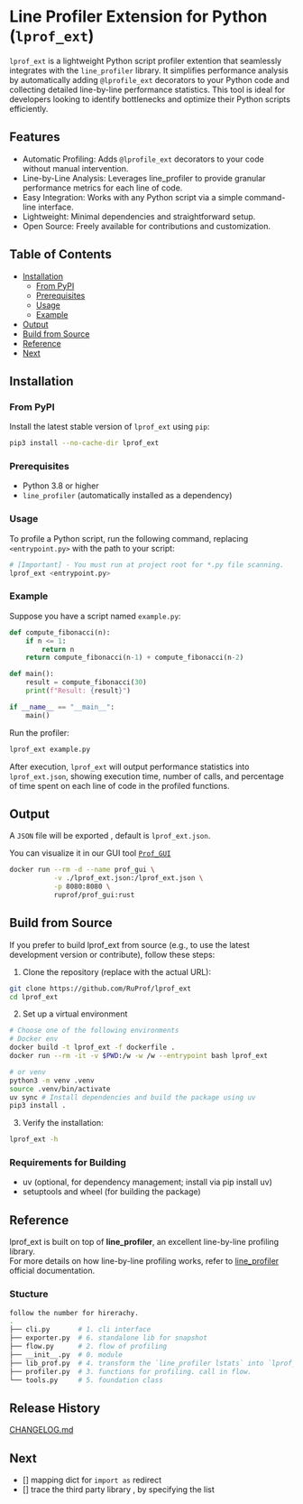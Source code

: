 # Line Profiler Extension for Python (`lprof_ext`)

`lprof_ext` is a lightweight Python script profiler extention that seamlessly integrates with the `line_profiler` library.
It simplifies performance analysis by automatically adding `@lprofile_ext` decorators to your Python code and collecting detailed line-by-line performance statistics.
This tool is ideal for developers looking to identify bottlenecks and optimize their Python scripts efficiently.


## Features
- Automatic Profiling: Adds `@lprofile_ext` decorators to your code without manual intervention.
- Line-by-Line Analysis: Leverages line_profiler to provide granular performance metrics for each line of code.
- Easy Integration: Works with any Python script via a simple command-line interface.
- Lightweight: Minimal dependencies and straightforward setup.
- Open Source: Freely available for contributions and customization.

## Table of Contents
- [Installation](#installation)
  - [From PyPI](#from-pypi)
  - [Prerequisites](#prerequisites)
  - [Usage](#usage)
  - [Example](#example)
- [Output](#output)
- [Build from Source](#build-from-source)
- [Reference](#reference)
- [Next](#next)
## Installation
### From PyPI

Install the latest stable version of `lprof_ext` using `pip`:
```bash
pip3 install --no-cache-dir lprof_ext
```

### Prerequisites
 - Python 3.8 or higher
 - `line_profiler` (automatically installed as a dependency)

### Usage
To profile a Python script, run the following command, replacing `<entrypoint.py>` with the path to your script:
```bash
# [Important] - You must run at project root for *.py file scanning.
lprof_ext <entrypoint.py>
```

### Example
Suppose you have a script named `example.py`:
```python
def compute_fibonacci(n):
    if n <= 1:
        return n
    return compute_fibonacci(n-1) + compute_fibonacci(n-2)

def main():
    result = compute_fibonacci(30)
    print(f"Result: {result}")

if __name__ == "__main__":
    main()
```

Run the profiler:
```bash
lprof_ext example.py
```

After execution, `lprof_ext` will output performance statistics into `lprof_ext.json`, showing execution time, number of calls, and percentage of time spent on each line of code in the profiled functions.

## Output
A `JSON` file will be exported , default is `lprof_ext.json`.

You can visualize it in our GUI tool [`Prof_GUI`](https://github.com/RuProf/prof_gui)

```bash
docker run --rm -d --name prof_gui \
           -v ./lprof_ext.json:/lprof_ext.json \
           -p 8080:8080 \
           ruprof/prof_gui:rust
```




## Build from Source
If you prefer to build lprof_ext from source (e.g., to use the latest development version or contribute), follow these steps:
1. Clone the repository (replace <repository-url> with the actual URL):
```bash
git clone https://github.com/RuProf/lprof_ext
cd lprof_ext
```
2. Set up a virtual environment
```bash
# Choose one of the following environments
# Docker env
docker build -t lprof_ext -f dockerfile .
docker run --rm -it -v $PWD:/w -w /w --entrypoint bash lprof_ext

# or venv
python3 -m venv .venv
source .venv/bin/activate
uv sync # Install dependencies and build the package using uv
pip3 install .
```

3. Verify the installation:
```bash
lprof_ext -h
```

### Requirements for Building
- uv (optional, for dependency management; install via pip install uv)
- setuptools and wheel (for building the package)

## Reference
lprof_ext is built on top of **line_profiler**, an excellent line-by-line profiling library. <br/>
For more details on how line-by-line profiling works, refer to [line_profiler](https://github.com/pyutils/line_profiler) official documentation.

### Stucture
```bash
follow the number for hirerachy.
.
├── cli.py       # 1. cli interface
├── exporter.py  # 6. standalone lib for snapshot
├── flow.py      # 2. flow of profiling
├── __init__.py  # 0. module
├── lib_prof.py  # 4. transform the `line_profiler lstats` into `lprof_ext.json` format for GUI Visualising.
├── profiler.py  # 3. functions for profiling. call in flow.
└── tools.py     # 5. foundation class
```

## Release History
[CHANGELOG.md](https://github.com/yourusername/lprof_ext/blob/main/CHANGELOG.md)

## Next
- [] mapping dict for `import as` redirect
- [] trace the third party library , by specifying the list
